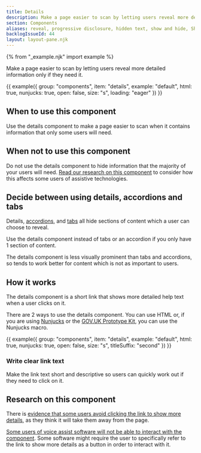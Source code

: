 ```yaml
---
title: Details
description: Make a page easier to scan by letting users reveal more detailed information only if they need it
section: Components
aliases: reveal, progressive disclosure, hidden text, show and hide, ShowyHideyThing
backlogIssueId: 44
layout: layout-pane.njk
---
```


{% from "_example.njk" import example %}

Make a page easier to scan by letting users reveal more detailed information only if they need it.

{{ example({ group: "components", item: "details", example: "default", html: true, nunjucks: true, open: false, size: "s", loading: "eager" }) }}

## When to use this component

Use the details component to make a page easier to scan when it contains information that only some users will need.

## When not to use this component

Do not use the details component to hide information that the majority of your users will need. [Read our research on this component]((/components/details/#research-on-this-component)) to consider how this affects some users of assistive technologies.

## Decide between using details, accordions and tabs

Details, [accordions](/components/accordion/), and [tabs](/components/tabs/) all hide sections of content which a user can choose to reveal.

Use the details component instead of tabs or an accordion if you only have 1 section of content.

The details component is less visually prominent than tabs and accordions, so tends to work better for content which is not as important to users.

## How it works

The details component is a short link that shows more detailed help text when a user clicks on it.

There are 2 ways to use the details component. You can use HTML or, if you are using [Nunjucks](https://mozilla.github.io/nunjucks/) or the [GOV.UK Prototype Kit](https://prototype-kit.service.gov.uk), you can use the Nunjucks macro.

{{ example({ group: "components", item: "details", example: "default", html: true, nunjucks: true, open: false, size: "s", titleSuffix: "second" }) }}

### Write clear link text

Make the link text short and descriptive so users can quickly work out if they need to click on it.

## Research on this component

There is [evidence that some users avoid clicking the link to show more details](https://github.com/alphagov/govuk-design-system-backlog/issues/44#issuecomment-629122091), as they think it will take them away from the page.

[Some users of voice assist software will not be able to interact with the component](https://github.com/alphagov/govuk-design-system-backlog/issues/44#issuecomment-628082040). Some software might require the user to specifically refer to the link to show more details as a button in order to interact with it.
